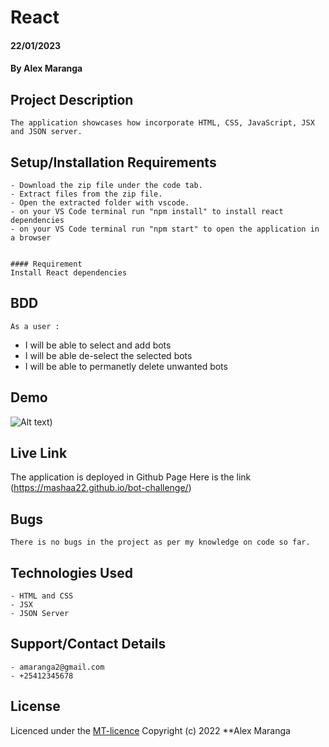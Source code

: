 # React
#### 22/01/2023
#### By Alex Maranga

## Project Description
    The application showcases how incorporate HTML, CSS, JavaScript, JSX and JSON server.

## Setup/Installation Requirements
    - Download the zip file under the code tab.
    - Extract files from the zip file.
    - Open the extracted folder with vscode.
    - on your VS Code terminal run "npm install" to install react dependencies
    - on your VS Code terminal run "npm start" to open the application in a browser


    #### Requirement
    Install React dependencies

## BDD
    As a user :
- I will be able to select and add bots
- I will be able de-select the selected bots
- I will be able to permanetly delete unwanted bots

## Demo
![Alt text](../bot-challenge/public/React%20App.gif))

## Live Link
The application is deployed in Github Page
Here is the link (https://mashaa22.github.io/bot-challenge/)

## Bugs
    There is no bugs in the project as per my knowledge on code so far. 

## Technologies Used
    - HTML and CSS
    - JSX
    - JSON Server

## Support/Contact Details
    - amaranga2@gmail.com
    - +25412345678

## License
Licenced under the [MT-licence](https://github.com/Mashaa22/bot-challenge/blob/main/license) Copyright (c) 2022 **Alex Maranga
